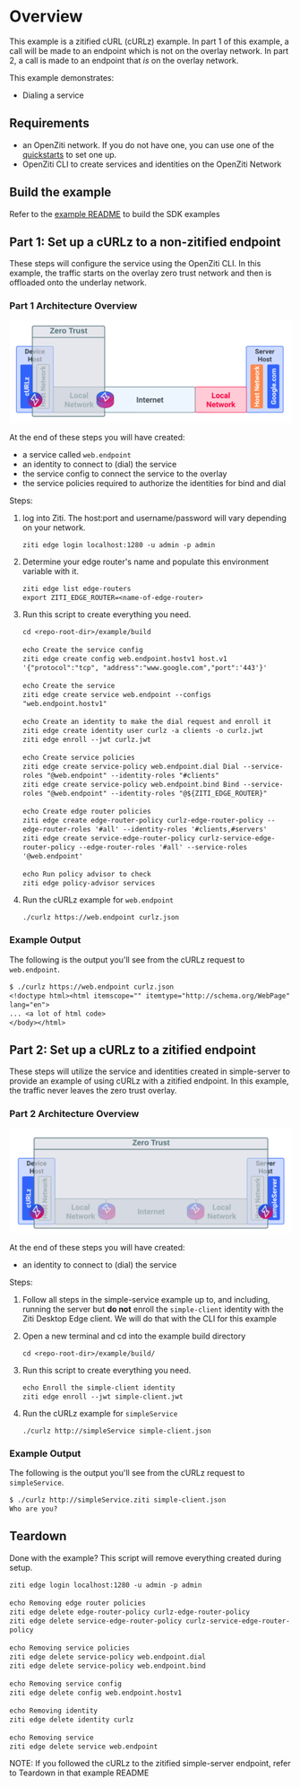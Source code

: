 # Overview
This example is a zitified cURL (cURLz) example. In part 1 of this example, a call will be made to an endpoint which 
is not on the overlay network. In part 2, a call is made to an endpoint that *is* on the overlay network.

This example demonstrates:
* Dialing a service

## Requirements
* an OpenZiti network. If you do not have one, you can use one of the [quickstarts](https://openziti.github.io/ziti/quickstarts/quickstart-overview.html) to set one up.
* OpenZiti CLI to create services and identities on the OpenZiti Network

## Build the example
Refer to the [example README](../README.md) to build the SDK examples

## Part 1: Set up a cURLz to a non-zitified endpoint
These steps will configure the service using the OpenZiti CLI. In this example, the traffic starts on the overlay zero 
trust network and then is offloaded onto the underlay network. 

### Part 1 Architecture Overview
![image](unzitified.png)

At the end of these steps you will have created:
* a service called `web.endpoint`
* an identity to connect to (dial) the service
* the service config to connect the service to the overlay
* the service policies required to authorize the identities for bind and dial

Steps:
1. log into Ziti. The host:port and username/password will vary depending on your network.

       ziti edge login localhost:1280 -u admin -p admin
1. Determine your edge router's name and populate this environment variable with it.

       ziti edge list edge-routers
       export ZITI_EDGE_ROUTER=<name-of-edge-router>
1. Run this script to create everything you need.

       cd <repo-root-dir>/example/build

       echo Create the service config
       ziti edge create config web.endpoint.hostv1 host.v1 '{"protocol":"tcp", "address":"www.google.com","port":'443'}'

       echo Create the service
       ziti edge create service web.endpoint --configs "web.endpoint.hostv1"
       
       echo Create an identity to make the dial request and enroll it
       ziti edge create identity user curlz -a clients -o curlz.jwt
       ziti edge enroll --jwt curlz.jwt
       
       echo Create service policies
       ziti edge create service-policy web.endpoint.dial Dial --service-roles "@web.endpoint" --identity-roles "#clients"
       ziti edge create service-policy web.endpoint.bind Bind --service-roles "@web.endpoint" --identity-roles "@${ZITI_EDGE_ROUTER}"
       
       echo Create edge router policies
       ziti edge create edge-router-policy curlz-edge-router-policy --edge-router-roles '#all' --identity-roles '#clients,#servers'
       ziti edge create service-edge-router-policy curlz-service-edge-router-policy --edge-router-roles '#all' --service-roles '@web.endpoint'
       
       echo Run policy advisor to check
       ziti edge policy-advisor services
1. Run the cURLz example for `web.endpoint`

       ./curlz https://web.endpoint curlz.json

### Example Output
The following is the output you'll see from the cURLz request to `web.endpoint`.
```
$ ./curlz https://web.endpoint curlz.json
<!doctype html><html itemscope="" itemtype="http://schema.org/WebPage" lang="en">
... <a lot of html code>
</body></html>
```

## Part 2: Set up a cURLz to a zitified endpoint
These steps will utilize the service and identities created in simple-server to provide an example of using cURLz with 
a zitified endpoint. In this example, the traffic never leaves the zero trust overlay. 

### Part 2 Architecture Overview
![image](zitified.png)

At the end of these steps you 
will have created:
* an identity to connect to (dial) the service

Steps:
1. Follow all steps in the simple-service example up to, and including, running the server but **do not** enroll the 
`simple-client` identity with the Ziti Desktop Edge client. We will do that with the CLI for this example
1. Open a new terminal and cd into the example build directory

       cd <repo-root-dir>/example/build/
1. Run this script to create everything you need.

       echo Enroll the simple-client identity
       ziti edge enroll --jwt simple-client.jwt

1. Run the cURLz example for `simpleService`

       ./curlz http://simpleService simple-client.json

### Example Output
The following is the output you'll see from the cURLz request to `simpleService`.
```
$ ./curlz http://simpleService.ziti simple-client.json
Who are you?
```

## Teardown
Done with the example? This script will remove everything created during setup.
```
ziti edge login localhost:1280 -u admin -p admin

echo Removing edge router policies
ziti edge delete edge-router-policy curlz-edge-router-policy
ziti edge delete service-edge-router-policy curlz-service-edge-router-policy

echo Removing service policies
ziti edge delete service-policy web.endpoint.dial
ziti edge delete service-policy web.endpoint.bind

echo Removing service config
ziti edge delete config web.endpoint.hostv1

echo Removing identity
ziti edge delete identity curlz

echo Removing service
ziti edge delete service web.endpoint
```
NOTE: If you followed the cURLz to the zitified simple-server endpoint, refer to Teardown in that example README
